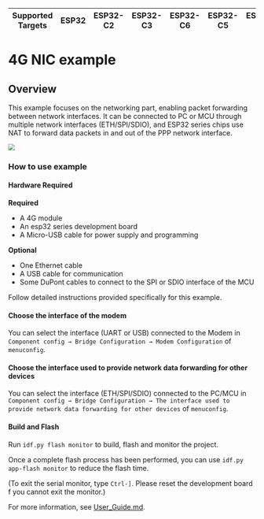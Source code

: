 | Supported Targets | ESP32 | ESP32-C2 | ESP32-C3 | ESP32-C6 | ESP32-C5 | ESP32-S2 | ESP32-S3 |
| ----------------- | ----- | -------- | -------- | -------- | -------- | -------- | -------- |

# 4G NIC example

## Overview

This example focuses on the networking part, enabling packet forwarding between network interfaces. It can be connected to PC or MCU through multiple network interfaces (ETH/SPI/SDIO), and ESP32 series chips use NAT to forward data packets in and out of the PPP network interface.

<img src="https://raw.githubusercontent.com/espressif/esp-iot-bridge/master/components/iot_bridge/docs/_static/4g_nic_en.png" style="zoom:80%;" />

### How to use example

#### Hardware Required

**Required**
- A 4G module
- An esp32 series development board
- A Micro-USB cable for power supply and programming

**Optional**
- One Ethernet cable
- A USB cable for communication
- Some DuPont cables to connect to the SPI or SDIO interface of the MCU

Follow detailed instructions provided specifically for this example.

#### Choose the interface of the modem

You can select the interface (UART or USB) connected to the Modem in `Component config → Bridge Configuration → Modem Configuration` of `menuconfig`.

#### Choose the interface used to provide network data forwarding for other devices

You can select the interface (ETH/SPI/SDIO) connected to the PC/MCU in `Component config → Bridge Configuration → The interface used to provide network data forwarding for other devices` of `menuconfig`.

#### Build and Flash
Run `idf.py flash monitor` to build, flash and monitor the project.

Once a complete flash process has been performed, you can use `idf.py app-flash monitor` to reduce the flash time.

(To exit the serial monitor, type `Ctrl-]`. Please reset the development board f you cannot exit the monitor.)

For more information, see [User_Guide.md](https://github.com/espressif/esp-iot-bridge/blob/master/components/iot_bridge/User_Guide.md).
